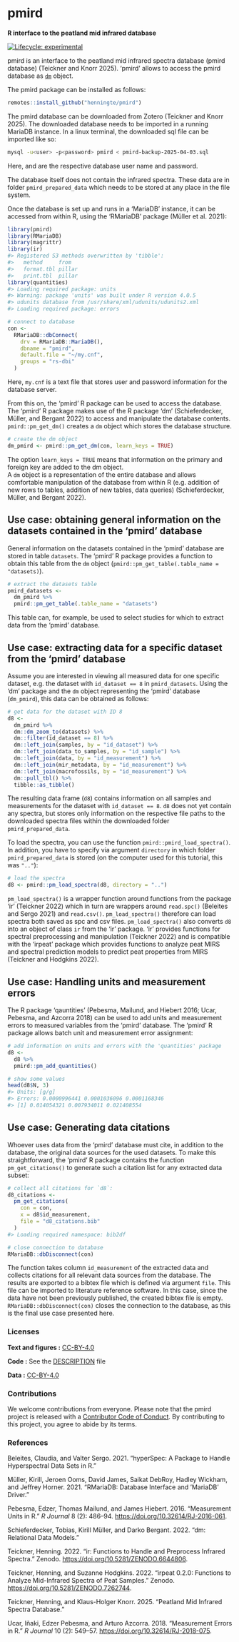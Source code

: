 
<!-- README.md is generated from README.Rmd. Please edit that file -->

# pmird

<!-- [ -->

<!--]{style="float:right"} -->

**R interface to the peatland mid infrared database**

<!-- badges: start -->

[![Lifecycle:
experimental](https://img.shields.io/badge/lifecycle-experimental-orange.svg)](https://www.tidyverse.org/lifecycle/#experimental)
<!-- badges: end -->

<!-- [![Binder](https://mybinder.org/badge_logo.svg)](https://mybinder.org/v2/gh///master?urlpath=rstudio)  -->

pmird is an interface to the peatland mid infrared spectra database
(pmird database) (Teickner and Knorr 2025). ‘pmird’ allows to access the
pmird database as [`dm`](https://dm.cynkra.com/reference/dm.html)
object.

The pmird package can be installed as follows:

``` r
remotes::install_github("henningte/pmird")
```

The pmird database can be downloaded from Zotero (Teickner and Knorr
2025). The downloaded database needs to be imported in a running MariaDB
instance. In a linux terminal, the downloaded sql file can be imported
like so:

``` bash
mysql -u<user> -p<password> pmird < pmird-backup-2025-04-03.sql
```

Here, <user> and <password> are the respective database user name and
password.

The database itself does not contain the infrared spectra. These data
are in folder `pmird_prepared_data` which needs to be stored at any
place in the file system.

Once the database is set up and runs in a ‘MariaDB’ instance, it can be
accessed from within R, using the ‘RMariaDB’ package (Müller et al.
2021):

``` r
library(pmird)
library(RMariaDB)
library(magrittr)
library(ir)
#> Registered S3 methods overwritten by 'tibble':
#>   method     from  
#>   format.tbl pillar
#>   print.tbl  pillar
library(quantities)
#> Loading required package: units
#> Warning: package 'units' was built under R version 4.0.5
#> udunits database from /usr/share/xml/udunits/udunits2.xml
#> Loading required package: errors

# connect to database
con <-
  RMariaDB::dbConnect(
    drv = RMariaDB::MariaDB(),
    dbname = "pmird",
    default.file = "~/my.cnf",
    groups = "rs-dbi"
  )
```

Here, `my.cnf` is a text file that stores user and password information
for the database server.

From this on, the ‘pmird’ R package can be used to access the database.
The ‘pmird’ R package makes use of the R package ‘dm’ (Schieferdecker,
Müller, and Bergant 2022) to access and manipulate the database
contents. `pmird::pm_get_dm()` creates a `dm` object which stores the
database structure.

``` r
# create the dm object
dm_pmird <- pmird::pm_get_dm(con, learn_keys = TRUE)
```

The option `learn_keys = TRUE` means that information on the primary and
foreign key are added to the dm object.  
A `dm` object is a representation of the entire database and allows
comfortable manipulation of the database from within R (e.g. addition of
new rows to tables, addition of new tables, data queries)
(Schieferdecker, Müller, and Bergant 2022).

## Use case: obtaining general information on the datasets contained in the ‘pmird’ database

General information on the datasets contained in the ‘pmird’ database
are stored in table `datasets`. The ‘pmird’ R package provides a
function to obtain this table from the `dm` object
(`pmird::pm_get_table(.table_name = "datasets)`).

``` r
# extract the datasets table
pmird_datasets <-
  dm_pmird %>%
  pmird::pm_get_table(.table_name = "datasets")
```

This table can, for example, be used to select studies for which to
extract data from the ‘pmird’ database.

## Use case: extracting data for a specific dataset from the ‘pmird’ database

Assume you are interested in viewing all measured data for one specific
dataset, e.g. the dataset with `id_dataset == 8` in `pmird_datasets`.
Using the ‘dm’ package and the `dm` object representing the ‘pmird’
database (`dm_pmird`), this data can be obtained as follows:

``` r
# get data for the dataset with ID 8
d8 <-
  dm_pmird %>%
  dm::dm_zoom_to(datasets) %>%
  dm::filter(id_dataset == 8) %>%
  dm::left_join(samples, by = "id_dataset") %>%
  dm::left_join(data_to_samples, by = "id_sample") %>%
  dm::left_join(data, by = "id_measurement") %>%
  dm::left_join(mir_metadata, by = "id_measurement") %>%
  dm::left_join(macrofossils, by = "id_measurement") %>%
  dm::pull_tbl() %>%
  tibble::as_tibble()
```

The resulting data frame (`d8`) contains information on all samples and
measurements for the dataset with `id_dataset == 8`. `d8` does not yet
contain any spectra, but stores only information on the respective file
paths to the downloaded spectra files within the downloaded folder
`pmird_prepared_data`.

To load the spectra, you can use the function
`pmird::pmird_load_spectra()`. In addition, you have to specify via
argument `directory` in which folder `pmird_prepared_data` is stored (on
the computer used for this tutorial, this was `".."`):

``` r
# load the spectra
d8 <- pmird::pm_load_spectra(d8, directory = "..")
```

`pm_load_spectra()` is a wrapper function around functions from the
package ‘ir’ (Teickner 2022) which in turn are wrappers around
`read.spc()` (Beleites and Sergo 2021) and `read.csv()`.
`pm_load_spectra()` therefore can load spectra both saved as spc and csv
files. `pm_load_spectra()` also converts `d8` into an object of class
`ir` from the ‘ir’ package. ‘ir’ provides functions for spectral
preprocessing and manipulation (Teickner 2022) and is compatible with
the ‘irpeat’ package which provides functions to analyze peat MIRS and
spectral prediction models to predict peat properties from MIRS
(Teickner and Hodgkins 2022).

## Use case: Handling units and measurement errors

The R package ‘qauntities’ (Pebesma, Mailund, and Hiebert 2016; Ucar,
Pebesma, and Azcorra 2018) can be used to add units and measurement
errors to measured variables from the ‘pmird’ database. The ‘pmird’ R
package allows batch unit and measurement error assignment:

``` r
# add information on units and errors with the 'quantities' package
d8 <-
  d8 %>%
  pmird::pm_add_quantities()

# show some values
head(d8$N, 3)
#> Units: [g/g]
#> Errors: 0.0000996441 0.0001036096 0.0001168346
#> [1] 0.014054321 0.007934011 0.021408554
```

## Use case: Generating data citations

Whoever uses data from the ‘pmird’ database must cite, in addition to
the database, the original data sources for the used datasets. To make
this straightforward, the ‘pmird’ R package contains the function
`pm_get_citations()` to generate such a citation list for any extracted
data subset:

``` r
# collect all citations for `d8`:
d8_citations <- 
  pm_get_citations(
    con = con,
    x = d8$id_measurement, 
    file = "d8_citations.bib"
  )
#> Loading required namespace: bib2df

# close connection to database
RMariaDB::dbDisconnect(con)
```

The function takes column `id_measurement` of the extracted data and
collects citations for all relevant data sources from the database. The
results are exported to a bibtex file which is defined via argument
`file`. This file can be imported to literature reference software. In
this case, since the data have not been previously published, the
created bibtex file is empty. `RMariaDB::dbDisconnect(con)` closes the
connection to the database, as this is the final use case presented
here.

<!-- ### How to cite

Please cite this compendium as:

> Authors, (2025). _Compendium of R code and data for Title of your paper goes here_. Accessed 14 Apr 2025. Online at <https://doi.org/xxx/xxx>

### How to download or install

You can download the compendium as a zip from from this URL: </archive/master.zip>

Or you can install this compendium as an R package, pmird, from GitHub with:



```r
# install.packages("devtools")
remotes::install_github("/")
```
-->

### Licenses

**Text and figures :**
[CC-BY-4.0](http://creativecommons.org/licenses/by/4.0/)

**Code :** See the
[DESCRIPTION](https://github.com/henningte/pmird/blob/master/DESCRIPTION)
file

**Data :** [CC-BY-4.0](http://creativecommons.org/licenses/by/4.0/)

### Contributions

We welcome contributions from everyone. Please note that the pmird
project is released with a [Contributor Code of
Conduct](https://henningte.github.io/pmird//CODE_OF_CONDUCT.html). By
contributing to this project, you agree to abide by its terms.

### References

<div id="refs" class="references">

<div id="ref-Beleites.2021">

Beleites, Claudia, and Valter Sergo. 2021. “hyperSpec: A Package to
Handle Hyperspectral Data Sets in R.”

</div>

<div id="ref-Muller.2021a">

Müller, Kirill, Jeroen Ooms, David James, Saikat DebRoy, Hadley Wickham,
and Jeffrey Horner. 2021. “RMariaDB: Database Interface and ’MariaDB’
Driver.”

</div>

<div id="ref-Pebesma.2016">

Pebesma, Edzer, Thomas Mailund, and James Hiebert. 2016. “Measurement
Units in R.” *R Journal* 8 (2): 486–94.
<https://doi.org/10.32614/RJ-2016-061>.

</div>

<div id="ref-Schieferdecker.2022">

Schieferdecker, Tobias, Kirill Müller, and Darko Bergant. 2022. “dm:
Relational Data Models.”

</div>

<div id="ref-Teickner.2022e">

Teickner, Henning. 2022. “ir: Functions to Handle and Preprocess
Infrared Spectra.” Zenodo. <https://doi.org/10.5281/ZENODO.6644806>.

</div>

<div id="ref-Teickner.2022d">

Teickner, Henning, and Suzanne Hodgkins. 2022. “irpeat 0.2.0: Functions
to Analyze Mid-Infrared Spectra of Peat Samples.” Zenodo.
<https://doi.org/10.5281/ZENODO.7262744>.

</div>

<div id="ref-Teickner.2025c">

Teickner, Henning, and Klaus-Holger Knorr. 2025. “Peatland Mid Infrared
Spectra Database.”

</div>

<div id="ref-Ucar.2018">

Ucar, Iñaki, Edzer Pebesma, and Arturo Azcorra. 2018. “Measurement
Errors in R.” *R Journal* 10 (2): 549–57.
<https://doi.org/10.32614/RJ-2018-075>.

</div>

</div>
